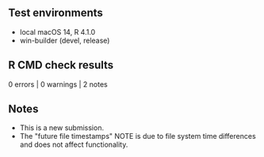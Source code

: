 ## Test environments
* local macOS 14, R 4.1.0
* win-builder (devel, release)

## R CMD check results
0 errors | 0 warnings | 2 notes

## Notes
* This is a new submission.
* The "future file timestamps" NOTE is due to file system time differences
  and does not affect functionality.
